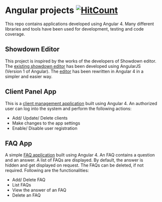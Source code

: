 # Angular projects [![HitCount](http://hits.dwyl.io/aaradhanas/angular.svg)](http://hits.dwyl.io/aaradhanas/angular)

This repo contains applications developed using Angular 4. Many different libraries and tools have been used for development, testing and code coverage.

## Showdown Editor 

This project is inspired by the works of the developers of Showdown editor. The [existing showdown editor](http://demo.showdownjs.com/) has been developed using AngularJS (Version 1 of Angular). The [editor](https://github.com/aaradhanas/angular/tree/master/showdown-angular4) has been rewritten in Angular 4 in a simpler and easier way.

## Client Panel App

This is a [client management application](https://github.com/aaradhanas/angular/tree/master/ClientPanel) built using Angular 4. An authorized user can log into the system and perform the following actions:

- Add/ Update/ Delete clients
- Make changes to the app settings
- Enable/ Disable user registration

## FAQ App

A simple [FAQ application](https://github.com/aaradhanas/angular/tree/master/FAQApp) built using Angular 4. An FAQ contains a question and an answer. A list of FAQs are displayed. By default, the answer is hidden and get displayed on request. The FAQs can be deleted, if not required. Following are the functionalities:

- Add/ Delete FAQ
- List FAQs
- View the answer of an FAQ
- Delete an FAQ